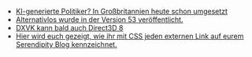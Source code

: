 * [KI-generierte Politiker? In Großbritannien heute schon umgesetzt](https://blog.fefe.de/?ts=9875e253)
* [Alternativlos wurde in der Version 53 veröffentlicht.](https://blog.fefe.de/?ts=987408c3)
* [DXVK kann bald auch Direct3D 8](https://www.phoronix.com/news/Direct3D-8-D8VK-In-DXVK)
* [Hier wird euch gezeigt, wie ihr mit CSS jeden externen Link auf eurem Serendipity Blog kennzeichnet.](https://www.onli-blogging.de/2384/Externe-Links-mit-CSS-kennzeichnen.html)
